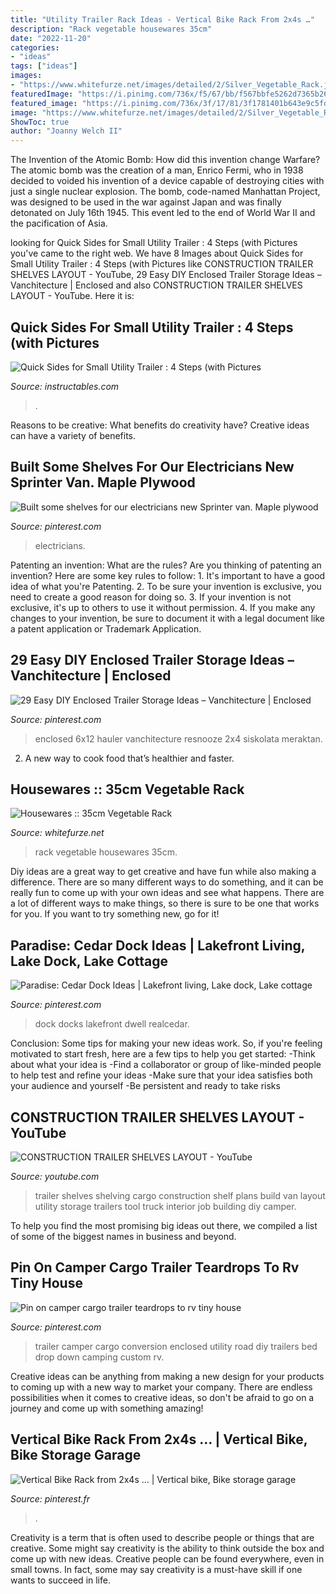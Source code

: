 ```yaml
---
title: "Utility Trailer Rack Ideas - Vertical Bike Rack From 2x4s …"
description: "Rack vegetable housewares 35cm"
date: "2022-11-20"
categories:
- "ideas"
tags: ["ideas"]
images:
- "https://www.whitefurze.net/images/detailed/2/Silver_Vegetable_Rack.jpg"
featuredImage: "https://i.pinimg.com/736x/f5/67/bb/f567bbfe5262d7365b26f8a79d27af95.jpg"
featured_image: "https://i.pinimg.com/736x/3f/17/81/3f1781401b643e9c5fd37f2f42825cad.jpg"
image: "https://www.whitefurze.net/images/detailed/2/Silver_Vegetable_Rack.jpg"
ShowToc: true
author: "Joanny Welch II"
---
```



The Invention of the Atomic Bomb: How did this invention change Warfare?
The atomic bomb was the creation of a man, Enrico Fermi, who in 1938 decided to voided his invention of a device capable of destroying cities with just a single nuclear explosion. The bomb, code-named Manhattan Project, was designed to be used in the war against Japan and was finally detonated on July 16th 1945. This event led to the end of World War II and the pacification of Asia.

	

		
looking for Quick Sides for Small Utility Trailer : 4 Steps (with Pictures you've came to the right web. We have 8 Images about Quick Sides for Small Utility Trailer : 4 Steps (with Pictures like CONSTRUCTION TRAILER SHELVES LAYOUT - YouTube, 29 Easy DIY Enclosed Trailer Storage Ideas – Vanchitecture | Enclosed and also CONSTRUCTION TRAILER SHELVES LAYOUT - YouTube. Here it is:
		
    
## Quick Sides For Small Utility Trailer : 4 Steps (with Pictures

<img loading=lazy src="https://content.instructables.com/ORIG/FLV/ZOUN/HBUZGOJW/FLVZOUNHBUZGOJW.jpg?frame=1" onerror="this.onerror=null;this.src='https://tse2.mm.bing.net/th?id=OIP.WHWEH-_Qg02xHbn-NTHewgHaE8&amp;pid=15.1';" alt="Quick Sides for Small Utility Trailer : 4 Steps (with Pictures">

_Source: instructables.com_

>. 

	

Reasons to be creative: What benefits do creativity have?
Creative ideas can have a variety of benefits.

    
## Built Some Shelves For Our Electricians New Sprinter Van. Maple Plywood

<img loading=lazy src="https://i.pinimg.com/736x/63/eb/01/63eb01ffe9ab94904526857d039bddd5.jpg" onerror="this.onerror=null;this.src='https://tse3.mm.bing.net/th?id=OIP.wDMJ9QduB15Zqe5APuXzxAHaJ3&amp;pid=15.1';" alt="Built some shelves for our electricians new Sprinter van. Maple plywood">

_Source: pinterest.com_

>electricians. 

	

Patenting an invention: What are the rules?
Are you thinking of patenting an invention? Here are some key rules to follow: 1. It's important to have a good idea of what you're Patenting. 
2. To be sure your invention is exclusive, you need to create a good reason for doing so. 
3. If your invention is not exclusive, it's up to others to use it without permission. 4. If you make any changes to your invention, be sure to document it with a legal document like a patent application or Trademark Application. 
    
## 29 Easy DIY Enclosed Trailer Storage Ideas – Vanchitecture | Enclosed

<img loading=lazy src="https://i.pinimg.com/736x/d5/21/95/d52195d123a11bb0f66429865b0f57f5.jpg" onerror="this.onerror=null;this.src='https://tse4.mm.bing.net/th?id=OIP.EhQszeTDS3hAShitrrp0dAHaJ5&amp;pid=15.1';" alt="29 Easy DIY Enclosed Trailer Storage Ideas – Vanchitecture | Enclosed">

_Source: pinterest.com_

>enclosed 6x12 hauler vanchitecture resnooze 2x4 siskolata meraktan. 

	

2. A new way to cook food that’s healthier and faster.

    
## Housewares :: 35cm Vegetable Rack

<img loading=lazy src="https://www.whitefurze.net/images/detailed/2/Silver_Vegetable_Rack.jpg" onerror="this.onerror=null;this.src='https://tse3.mm.bing.net/th?id=OIP.Doy_XRzHcFQekH57tB5J4gHaHV&amp;pid=15.1';" alt="Housewares :: 35cm Vegetable Rack">

_Source: whitefurze.net_

>rack vegetable housewares 35cm. 

	

Diy ideas are a great way to get creative and have fun while also making a difference. There are so many different ways to do something, and it can be really fun to come up with your own ideas and see what happens. There are a lot of different ways to make things, so there is sure to be one that works for you. If you want to try something new, go for it!

    
## Paradise: Cedar Dock Ideas | Lakefront Living, Lake Dock, Lake Cottage

<img loading=lazy src="https://i.pinimg.com/736x/f5/67/bb/f567bbfe5262d7365b26f8a79d27af95.jpg" onerror="this.onerror=null;this.src='https://tse2.mm.bing.net/th?id=OIP.lA_EQwwnF5lZPk-_iI8cFgHaJ3&amp;pid=15.1';" alt="Paradise: Cedar Dock Ideas | Lakefront living, Lake dock, Lake cottage">

_Source: pinterest.com_

>dock docks lakefront dwell realcedar. 

	

Conclusion: Some tips for making your new ideas work.
So, if you're feeling motivated to start fresh, here are a few tips to help you get started: 
-Think about what your idea is 
-Find a collaborator or group of like-minded people to help test and refine your ideas 
-Make sure that your idea satisfies both your audience and yourself 
-Be persistent and ready to take risks

    
## CONSTRUCTION TRAILER SHELVES LAYOUT - YouTube

<img loading=lazy src="https://i.ytimg.com/vi/_rBdrhJZQqY/maxresdefault.jpg" onerror="this.onerror=null;this.src='https://tse3.mm.bing.net/th?id=OIP.u-YyrcaODro5QdT9t88iIgHaEK&amp;pid=15.1';" alt="CONSTRUCTION TRAILER SHELVES LAYOUT - YouTube">

_Source: youtube.com_

>trailer shelves shelving cargo construction shelf plans build van layout utility storage trailers tool truck interior job building diy camper. 

	

To help you find the most promising big ideas out there, we compiled a list of some of the biggest names in business and beyond.

    
## Pin On Camper Cargo Trailer Teardrops To Rv Tiny House

<img loading=lazy src="https://i.pinimg.com/736x/09/92/36/09923610a802febd0a76d430d603695d.jpg" onerror="this.onerror=null;this.src='https://tse4.mm.bing.net/th?id=OIP.IGY2XwOChx1hDiiPln-BuQHaJ3&amp;pid=15.1';" alt="Pin on camper cargo trailer teardrops to rv tiny house">

_Source: pinterest.com_

>trailer camper cargo conversion enclosed utility road diy trailers bed drop down camping custom rv. 

	

Creative ideas can be anything from making a new design for your products to coming up with a new way to market your company. There are endless possibilities when it comes to creative ideas, so don't be afraid to go on a journey and come up with something amazing!

    
## Vertical Bike Rack From 2x4s … | Vertical Bike, Bike Storage Garage

<img loading=lazy src="https://i.pinimg.com/736x/3f/17/81/3f1781401b643e9c5fd37f2f42825cad.jpg" onerror="this.onerror=null;this.src='https://tse2.mm.bing.net/th?id=OIP.P2L-frpEipzEGqTDBjwfEwHaJ3&amp;pid=15.1';" alt="Vertical Bike Rack from 2x4s … | Vertical bike, Bike storage garage">

_Source: pinterest.fr_

>. 

	

Creativity is a term that is often used to describe people or things that are creative. Some might say creativity is the ability to think outside the box and come up with new ideas. Creative people can be found everywhere, even in small towns. In fact, some may say creativity is a must-have skill if one wants to succeed in life.

